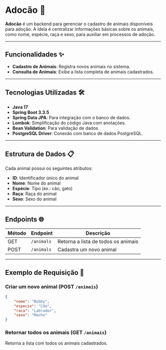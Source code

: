 
# Adocão 🐾

**Adocão** é um backend para gerenciar o cadastro de animais disponíveis para adoção. A ideia é centralizar informações básicas sobre os animais, como nome, espécie, raça e sexo, para auxiliar em processos de adoção.

---

## Funcionalidades ✨

- **Cadastro de Animais**: Registra novos animais no sistema.
- **Consulta de Animais**: Exibe a lista completa de animais cadastrados.

---

## Tecnologias Utilizadas 🛠️

- **Java 17**
- **Spring Boot 3.3.5**
- **Spring Data JPA**: Para integração com o banco de dados.
- **Lombok**: Simplificação do código Java com anotações.
- **Bean Validation**: Para validação de dados.
- **PostgreSQL Driver**: Conexão com banco de dados PostgreSQL.

---

## Estrutura de Dados 📋

Cada animal possui os seguintes atributos:

- **ID**: Identificador único do animal
- **Nome**: Nome do animal
- **Espécie**: Tipo (ex.: cão, gato)
- **Raça**: Raça do animal
- **Sexo**: Sexo do animal

---

## Endpoints 🌐

| Método | Endpoint    | Descrição                               |
|--------|-------------|-----------------------------------------|
| GET    | `/animals`  | Retorna a lista de todos os animais    |
| POST   | `/animals`  | Cadastra um novo animal                |

---

## Exemplo de Requisição 🐶

### Criar um novo animal (POST `/animais`)

```json
{
    "nome": "Bobby",
    "especie": "Cão",
    "raca": "Labrador",
    "sexo": "Macho"
}
```

### Retornar todos os animais (GET `/animais`)

Retorna a lista com todos os animais cadastrados.
